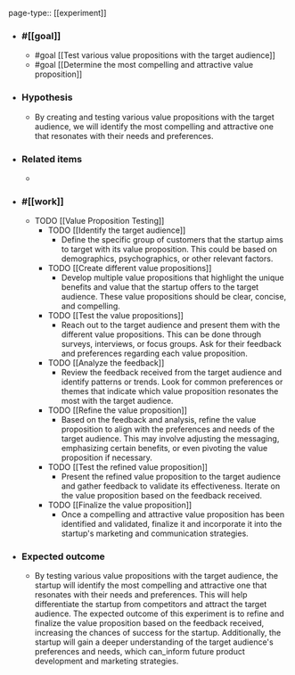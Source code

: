 page-type:: [[experiment]]



  - ### #[[goal]]
    - #goal [[Test various value propositions with the target audience]]
    - #goal [[Determine the most compelling and attractive value proposition]]
  - ### Hypothesis
    - By creating and testing various value propositions with the target audience, we will identify the most compelling and attractive one that resonates with their needs and preferences.
  - ### Related items
    - 
  - ### #[[work]]
    - TODO [[Value Proposition Testing]]
      - TODO [[Identify the target audience]]
        - Define the specific group of customers that the startup aims to target with its value proposition. This could be based on demographics, psychographics, or other relevant factors.
      - TODO [[Create different value propositions]]
        - Develop multiple value propositions that highlight the unique benefits and value that the startup offers to the target audience. These value propositions should be clear, concise, and compelling.
      - TODO [[Test the value propositions]]
        - Reach out to the target audience and present them with the different value propositions. This can be done through surveys, interviews, or focus groups. Ask for their feedback and preferences regarding each value proposition.
      - TODO [[Analyze the feedback]]
        - Review the feedback received from the target audience and identify patterns or trends. Look for common preferences or themes that indicate which value proposition resonates the most with the target audience.
      - TODO [[Refine the value proposition]]
        - Based on the feedback and analysis, refine the value proposition to align with the preferences and needs of the target audience. This may involve adjusting the messaging, emphasizing certain benefits, or even pivoting the value proposition if necessary.
      - TODO [[Test the refined value proposition]]
        - Present the refined value proposition to the target audience and gather feedback to validate its effectiveness. Iterate on the value proposition based on the feedback received.
      - TODO [[Finalize the value proposition]]
        - Once a compelling and attractive value proposition has been identified and validated, finalize it and incorporate it into the startup's marketing and communication strategies.
  - ### Expected outcome
    - By testing various value propositions with the target audience, the startup will identify the most compelling and attractive one that resonates with their needs and preferences. This will help differentiate the startup from competitors and attract the target audience. The expected outcome of this experiment is to refine and finalize the value proposition based on the feedback received, increasing the chances of success for the startup. Additionally, the startup will gain a deeper understanding of the target audience's preferences and needs, which can_inform future product development and marketing strategies.

